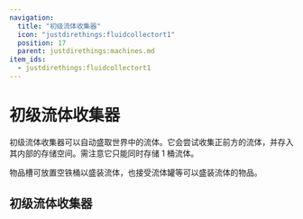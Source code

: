 ```yaml
---
navigation:
  title: "初级流体收集器"
  icon: "justdirethings:fluidcollectort1"
  position: 17
  parent: justdirethings:machines.md
item_ids:
  - justdirethings:fluidcollectort1
---
```


# 初级流体收集器

初级流体收集器可以自动盛取世界中的流体。它会尝试收集正前方的流体，并存入其内部的存储空间。需注意它只能同时存储 1 桶流体。

物品槽可放置空铁桶以盛装流体，也接受流体罐等可以盛装流体的物品。

## 初级流体收集器



<Recipe id="justdirethings:fluidcollectort1" />

